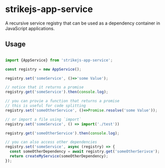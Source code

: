 # strikejs-app-service 

A recursive service registry that can be used as a dependency container in JavaScript applications.

## Usage

```typescript

import {AppService} from 'strikejs-app-service';

const registry = new AppService(); 

registry.set('someService', ()=>'some Value');

// notice that it returns a promise 
registry.get('someService').then(console.log);

// you can provie a function that returns a promise
// this is useful for code splitting 
registry.set('someOtherService', ()=>Promise.resolve('some Value'));

// or import a file using `import`
registry.set('someService', () => import('./test'))

registry.get('someOtherService').then(console.log);

// you can also access other dependencies
registry.set('someService', async (registry) => {
  const someOtherDependency = await registry.get('someOtherSerivce');
  return createMyService(someOtherDependency);
});

```